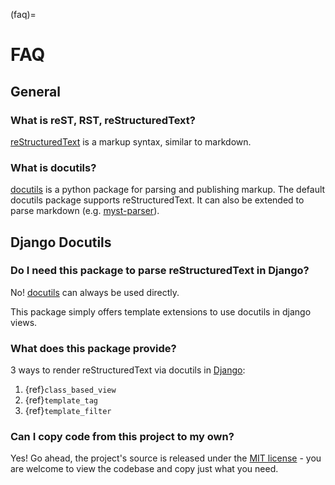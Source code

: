 (faq)=

# FAQ

## General

### What is reST, RST, reStructuredText?

[reStructuredText] is a markup syntax, similar to markdown.

### What is docutils?

[docutils] is a python package for parsing and publishing markup. The default docutils package
supports reStructuredText. It can also be extended to parse markdown
(e.g. [myst-parser]).

[myst-parser]: https://github.com/executablebooks/MyST-Parser

## Django Docutils

### Do I need this package to parse reStructuredText in Django?

No! [docutils] can always be used directly.

This package simply offers template extensions to use docutils in django views.

### What does this package provide?

3 ways to render reStructuredText via docutils in [Django]:

1. {ref}`class_based_view`
2. {ref}`template_tag`
3. {ref}`template_filter`

### Can I copy code from this project to my own?

Yes! Go ahead, the project's source is released under the [MIT license] - you are welcome to view the codebase and copy just
what you need.

[MIT license]: https://github.com/tony/django-docutils/blob/master/LICENSE
[docutils]: https://docutils.sourceforge.io/
[reStructuredText]: https://docutils.sourceforge.io/rst.html
[Django]: https://docs.djangoproject.com/
